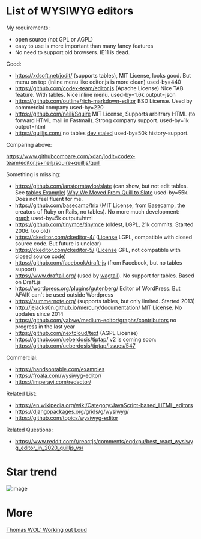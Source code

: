 # List of WYSIWYG editors

My requirements:

* open source (not GPL or AGPL)
* easy to use is more important than many fancy features
* No need to support old browsers. IE11 is dead.


Good:

* https://xdsoft.net/jodit/ (supports tables), MIT License, looks good. But menu on top (inline menu like editor.js is more clean) used-by=440
* https://github.com/codex-team/editor.js (Apache License) Nice TAB feature. With tables. Nice inline menu. used-by=1.6k output=json
* https://github.com/outline/rich-markdown-editor BSD License. Used by commercial company used-by=220
* https://github.com/neilj/Squire MIT License, Supports arbitrary HTML (to forward HTML mail in Fastmail). Strong company support. used-by=1k output=html
* https://quilljs.com/ no tables [dev staled](https://github.com/quilljs/quill/graphs/contributors) used-by=50k history-support.

Comparing above:

https://www.githubcompare.com/xdan/jodit+codex-team/editor.js+neilj/squire+quilljs/quill

Something is missing:
* https://github.com/ianstormtaylor/slate (can show, but not edit tables. See [tables Example](https://www.slatejs.org/examples/tables)) [Why We Moved From Quill to Slate](https://medium.com/the-lead/why-we-moved-from-quill-to-slate-94f42aa54fec) used-by=55k. Does not feel fluent for me.
* https://github.com/basecamp/trix (MIT License, from Basecamp, the creators of Ruby on Rails, no tables). No more much development: [graph](https://github.com/basecamp/trix/graphs/contributors) used-by=5k output=html
* https://github.com/tinymce/tinymce (oldest, LGPL, 21k commits. Started 2006. too old)
* https://ckeditor.com/ckeditor-4/ ([License](https://github.com/ckeditor/ckeditor4/blob/master/LICENSE.md) LGPL, compatible with closed source code. But future is unclear)
* https://ckeditor.com/ckeditor-5/ ([License](https://github.com/ckeditor/ckeditor5/blob/master/LICENSE.md) GPL, not compatible with closed source code)
* https://github.com/facebook/draft-js (from Facebook, but no tables support)
* https://www.draftail.org/ (used by [wagtail](https://wagtail.io/)). No support for tables. Based on Draft.js
* https://wordpress.org/plugins/gutenberg/ Editor of WordPress. But AFAIK can't be used outside Wordpress
* https://summernote.org/ (supports tables, but only limited. Started 2013)
* http://jejacks0n.github.io/mercury/documentation/ MIT License. No updates since 2014
* https://github.com/yabwe/medium-editor/graphs/contributors no progress in the last year
* https://github.com/nextcloud/text (AGPL License)
* https://github.com/ueberdosis/tiptap/ v2 is coming soon: https://github.com/ueberdosis/tiptap/issues/547

Commercial:

* https://handsontable.com/examples
* https://froala.com/wysiwyg-editor/
* https://imperavi.com/redactor/

Related List: 

* https://en.wikipedia.org/wiki/Category:JavaScript-based_HTML_editors
* https://djangopackages.org/grids/g/wysiwyg/
* https://github.com/topics/wysiwyg-editor

Related Questions:

* https://www.reddit.com/r/reactjs/comments/eqdxpu/best_react_wysiwyg_editor_in_2020_quilljs_vs/

# Star trend

![image](https://user-images.githubusercontent.com/414336/115287795-f7b19c80-a150-11eb-950f-7589c0413546.png)


# More

[Thomas WOL: Working out Loud](https://github.com/guettli/wol)
